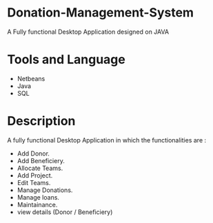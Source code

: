 # Donation-Management-System
A Fully functional Desktop Application designed on JAVA

# Tools and Language
- Netbeans
- Java
- SQL

# Description
A fully functional Desktop Application in which the functionalities are : 
- Add Donor.
- Add Beneficiery.
- Allocate Teams.
- Add Project.
- Edit Teams.
- Manage Donations.
- Manage loans.
- Maintainance.
- view details (Donor / Beneficiery)
